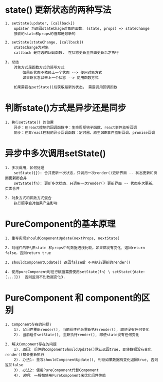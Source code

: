 # state() 更新状态的两种写法
    1. setState(updater, [callback])
        updater 为返回stateChage对象的函数: (state, props) => stateChange
        接收的state和props的值都是最新的

    2. setState(stateChange, [callback])
        stateChange为对象
        callback 是可选的回调函数， 在状态更新且界面更新后才执行
    
    3. 总结
        对象方式是函数方式的简写方式
            如果新状态不依赖上一个状态 --> 使用对象方式
            如果新状态以来上一个状态 --> 使用函数方式

        如果需要在setState()后获取最新的状态， 需要调用回调函数


# 判断state()方式是异步还是同步
    1. 执行setState() 的位置
        异步：在react控制的回调函数中：生命周期钩子函数、react事件监听回调
        同步：在非react控制的异步回调函数：定时器、原生DOM事件监听回调、promise回调


# 异步中多次调用setState()
    1. 多次调用，如何处理
        setState({}): 合并更新一次状态，只调用一次render()更新界面 -- 状态更新和页面更新都合并
        setState(fn): 更新多次状态，只调用一次render() 更新界面 -- 状态多次更新、页面合并

    2. 对象方式和函数方式混合
        执行顺序会对结果产生影响


# PureComponent的基本原理
    1. 重写实现shouldComponentUpdate(nextProps, nextState)
    
    2. 对组件的新\旧state 和props中的数据进浅比较，如果都没有变化，返回return false，否则return true
    
    3. shouldComponentUpdate() 返回false后 不再执行更新的render()

    4. 使用pureComponent时进行赋值需要使用setState(fn) \ setState({date:[...]})  否则监测不到数据变化3.
    


# PureComponent 和 component的区别
    1. Component存在的问题?
        1). 父组件重新render(), 当前组件也会重新执行render(), 即使没有任何变化
        2). 当前组件setState(), 重新执行render(), 即使state没有任何变化

    2. 解决Component存在的问题
        1). 原因: 组件的componentShouldUpdate()默认返回true, 即使数据没有变化render()都会重新执行
        2). 办法1: 重写shouldComponentUpdate(), 判断如果数据有变化返回true, 否则返回false
        3). 办法2: 使用PureComponent代替Component
        4). 说明: 一般都使用PureComponent来优化组件性能